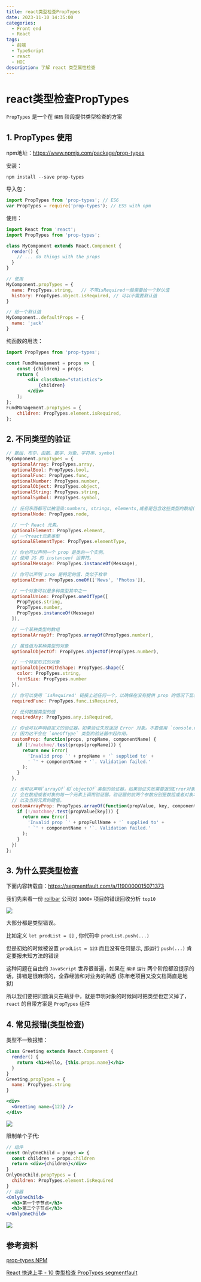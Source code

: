 ```yaml
---
title: react类型检查PropTypes
date: 2023-11-10 14:35:00
categories:
  - Front end
  - React
tags:
  - 前端
  - TypeScript
  - react
  - HOC
description: 了解 react 类型属性检查
---
```


# react类型检查PropTypes

`PropTypes` 是一个在 `编码` 阶段提供类型检查的方案

## 1. PropTypes 使用

npm地址：https://www.npmjs.com/package/prop-types

安装：

```
npm install --save prop-types
```

导入包：

```js
import PropTypes from 'prop-types'; // ES6
var PropTypes = require('prop-types'); // ES5 with npm
```

使用：

```jsx
import React from 'react';
import PropTypes from 'prop-types';

class MyComponent extends React.Component {
  render() {
    // ... do things with the props
  }
}

// 使用
MyComponent.propTypes = {
  name: PropTypes.string,	// 不带isRequired一般需要给一个默认值
  history: PropTypes.object.isRequired,	// 可以不需要默认值
}

// 给一个默认值
MyComponent..defaultProps = {
  name: 'jack'
}
```

纯函数的用法：

```jsx
import PropTypes from 'prop-types';

const FundManagement = props => {
    const {children} = props;
    return (
        <div className="statistics">
            {children}
        </div>
    );
};
FundManagement.propTypes = {
    children: PropTypes.element.isRequired,
};
```



## 2. 不同类型的验证



```jsx
// 数组、布尔、函数、数字、对象、字符串、symbol
MyComponent.propTypes = {
  optionalArray: PropTypes.array,
  optionalBool: PropTypes.bool,
  optionalFunc: PropTypes.func,
  optionalNumber: PropTypes.number,
  optionalObject: PropTypes.object,
  optionalString: PropTypes.string,
  optionalSymbol: PropTypes.symbol,

  // 任何东西都可以被渲染:numbers, strings, elements,或者是包含这些类型的数组(或者是片段)。
  optionalNode: PropTypes.node,

  // 一个 React 元素。
  optionalElement: PropTypes.element,
  // 一个react元素类型
  optionalElementType: PropTypes.elementType,

  // 你也可以声明一个 prop 是类的一个实例。
  // 使用 JS 的 instanceof 运算符。
  optionalMessage: PropTypes.instanceOf(Message),

  // 你可以声明 prop 是特定的值，类似于枚举
  optionalEnum: PropTypes.oneOf(['News', 'Photos']),

  // 一个对象可以是多种类型其中之一
  optionalUnion: PropTypes.oneOfType([
    PropTypes.string,
    PropTypes.number,
    PropTypes.instanceOf(Message)
  ]),

  // 一个某种类型的数组
  optionalArrayOf: PropTypes.arrayOf(PropTypes.number),

  // 属性值为某种类型的对象
  optionalObjectOf: PropTypes.objectOf(PropTypes.number),

  // 一个特定形式的对象
  optionalObjectWithShape: PropTypes.shape({
    color: PropTypes.string,
    fontSize: PropTypes.number
  }),

  // 你可以使用 `isRequired' 链接上述任何一个，以确保在没有提供 prop 的情况下显示警告。
  requiredFunc: PropTypes.func.isRequired,

  // 任何数据类型的值
  requiredAny: PropTypes.any.isRequired,

  // 你也可以声明自定义的验证器。如果验证失败返回 Error 对象。不要使用 `console.warn` 或者 throw ，
  // 因为这不会在 `oneOfType` 类型的验证器中起作用。
  customProp: function(props, propName, componentName) {
    if (!/matchme/.test(props[propName])) {
      return new Error(
        'Invalid prop `' + propName + '` supplied to' +
        ' `' + componentName + '`. Validation failed.'
      );
    }
  },

  // 也可以声明`arrayOf`和`objectOf`类型的验证器，如果验证失败需要返回Error对象。
  // 会在数组或者对象的每一个元素上调用验证器。验证器的前两个参数分别是数组或者对象本身，
  // 以及当前元素的键值。
  customArrayProp: PropTypes.arrayOf(function(propValue, key, componentName, location, propFullName) {
    if (!/matchme/.test(propValue[key])) {
      return new Error(
        'Invalid prop `' + propFullName + '` supplied to' +
        ' `' + componentName + '`. Validation failed.'
      );
    }
  })
};
```



## 3. 为什么要类型检查

下面内容转载自：https://segmentfault.com/a/1190000015071373

我们先来看一份 [rollbar](https://rollbar.com/) 公司对 `1000+` 项目的错误回收分析 `top10`

![](./img/005-react.png)

大部分都是类型错误。

比如定义 `let prodList = []` , 你代码中 `prodList.push(...)`

但是初始的时候被设置 `prodList = 123` 而且没有任何提示, 那运行 `push(...)` 肯定要报未知方法的错误

这种问题在自由的 `JavaScript` 世界很普遍，如果在 `编译` `运行` 两个阶段都没提示的话，排错是很麻烦的，全靠经验和对业务的熟悉 (陈年老项目又没文档简直是地狱)

所以我们要把问题消灭在萌芽中，就是申明对象的时候同时把类型也定义掉了， `react` 的自带方案是 `PropTypes` 组件

## 4. 常见报错(类型检查)

类型不一致报错：

```jsx
class Greeting extends React.Component {
  render() {
    return <h1>Hello, {this.props.name}</h1>
  }
}
Greeting.propTypes = {
  name: PropTypes.string
}

<div>
  <Greeting name={123} />
</div>
```

![](./img/006-react.png)

限制单个子代:

```jsx
// 组件
const OnlyOneChild = props => {
  const children = props.children
  return <div>{children}</div>
}
OnlyOneChild.propTypes = {
  children: PropTypes.element.isRequired
}
// 容器
<OnlyOneChild>
  <h3>第一个子节点</h3>
  <h3>第二个子节点</h3>
</OnlyOneChild>
```

![](./img/007-react.png)







## 参考资料

[prop-types  NPM](https://www.npmjs.com/package/prop-types)

[React 快速上手 - 10 类型检查 PropTypes  segmentfault](https://segmentfault.com/a/1190000015071373)